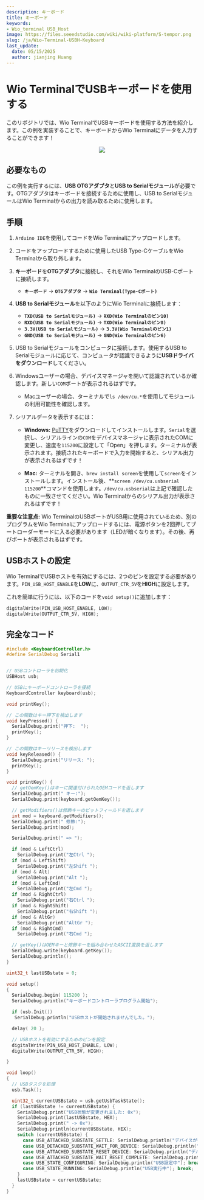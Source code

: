 ```yaml
---
description: キーボード
title: キーボード
keywords:
- Wio_terminal USB_Host
image: https://files.seeedstudio.com/wiki/wiki-platform/S-tempor.png
slug: /ja/Wio-Terminal-USBH-Keyboard
last_update:
  date: 05/15/2025
  author: jianjing Huang
---
```



# Wio TerminalでUSBキーボードを使用する

このリポジトリでは、Wio TerminalでUSBキーボードを使用する方法を紹介します。この例を実装することで、キーボードからWio Terminalにデータを入力することができます！

<div align="center"><img width ="{500}" src="https://files.seeedstudio.com/wiki/Wio-Terminal/img/20200108143407.gif"/></div>

## 必要なもの

この例を実行するには、**USB OTGアダプタ**と**USB to Serialモジュール**が必要です。OTGアダプタはキーボードを接続するために使用し、USB to SerialモジュールはWio Terminalからの出力を読み取るために使用します。

## 手順

1. `Arduino IDE`を使用してコードをWio Terminalにアップロードします。

2. コードをアップロードするために使用したUSB Type-CケーブルをWio Terminalから取り外します。

3. **キーボード**を**OTGアダプタ**に接続し、それをWio TerminalのUSB-Cポートに接続します。
      - **`キーボード`** -> **`OTGアダプタ`** -> **`Wio Terminal(Type-Cポート)`**

4. **USB to Serialモジュール**を以下のようにWio Terminalに接続します：
      - **`TXD(USB to Serialモジュール)`** -> **`RXD(Wio Terminalのピン10)`**
      - **`RXD(USB to Serialモジュール)`** -> **`TXD(Wio Terminalのピン8)`**
      - **`3.3V(USB to Serialモジュール)`** -> **`3.3V(Wio Terminalのピン1)`**
      - **`GND(USB to Serialモジュール)`** -> **`GND(Wio Terminalのピン6)`**

5. USB to Serialモジュールをコンピュータに接続します。使用するUSB to Serialモジュールに応じて、コンピュータが認識できるように**USBドライバをダウンロード**してください。

6. Windowsユーザーの場合、デバイスマネージャを開いて認識されているか確認します。新しい`COM`ポートが表示されるはずです。
      - Macユーザーの場合、ターミナルで`ls /dev/cu.*`を使用してモジュールの利用可能性を確認します。

7. シリアルデータを表示するには：
      - **Windows:** [PuTTY](https://www.putty.org/)をダウンロードしてインストールします。`Serial`を選択し、シリアルラインの`COM`をデバイスマネージャに表示されたCOMに変更し、速度を`115200`に設定して「Open」を押します。ターミナルが表示されます。接続されたキーボードで入力を開始すると、シリアル出力が表示されるはずです！

      - **Mac:** ターミナルを開き、`brew install screen`を使用して`screen`をインストールします。インストール後、**`screen /dev/cu.usbserial 115200`**コマンドを使用します。`/dev/cu.usbserial`は上記で確認したものに一致させてください。Wio Terminalからのシリアル出力が表示されるはずです！

**重要な注意点:** Wio TerminalのUSBポートがUSB用に使用されているため、別のプログラムをWio Terminalにアップロードするには、電源ボタンを2回押してブートローダーモードに入る必要があります（LEDが暗くなります）。その後、再びポートが表示されるはずです。

## USBホストの設定

Wio TerminalでUSBホストを有効にするには、2つのピンを設定する必要があります。`PIN_USB_HOST_ENABLE`を**LOW**に、`OUTPUT_CTR_5V`を**HIGH**に設定します。

これを簡単に行うには、以下のコードを`void setup()`に追加します：

```cpp
digitalWrite(PIN_USB_HOST_ENABLE, LOW);
digitalWrite(OUTPUT_CTR_5V, HIGH);
```

## 完全なコード

```cpp
#include <KeyboardController.h>
#define SerialDebug Serial1


// USBコントローラを初期化
USBHost usb;

// USBにキーボードコントローラを接続
KeyboardController keyboard(usb);

void printKey();

// この関数はキー押下を検出します
void keyPressed() {
  SerialDebug.print("押下:  ");
  printKey();
}

// この関数はキーリリースを検出します
void keyReleased() {
  SerialDebug.print("リリース: ");
  printKey();
}

void printKey() {
  // getOemKey()はキーに関連付けられたOEMコードを返します
  SerialDebug.print(" キー:");
  SerialDebug.print(keyboard.getOemKey());

  // getModifiers()は修飾キーのビットフィールドを返します
  int mod = keyboard.getModifiers();
  SerialDebug.print(" 修飾:");
  SerialDebug.print(mod);

  SerialDebug.print(" => ");

  if (mod & LeftCtrl)
    SerialDebug.print("左Ctrl ");
  if (mod & LeftShift)
    SerialDebug.print("左Shift ");
  if (mod & Alt)
    SerialDebug.print("Alt ");
  if (mod & LeftCmd)
    SerialDebug.print("左Cmd ");
  if (mod & RightCtrl)
    SerialDebug.print("右Ctrl ");
  if (mod & RightShift)
    SerialDebug.print("右Shift ");
  if (mod & AltGr)
    SerialDebug.print("AltGr ");
  if (mod & RightCmd)
    SerialDebug.print("右Cmd ");

  // getKey()はOEMキーと修飾キーを組み合わせたASCII変換を返します
  SerialDebug.write(keyboard.getKey());
  SerialDebug.println();
}

uint32_t lastUSBstate = 0;

void setup()
{
  SerialDebug.begin( 115200 );
  SerialDebug.println("キーボードコントローラプログラム開始");

  if (usb.Init())
   SerialDebug.println("USBホストが開始されませんでした。");

  delay( 20 );

  // USBホストを有効にするためのピンを設定
  digitalWrite(PIN_USB_HOST_ENABLE, LOW);
  digitalWrite(OUTPUT_CTR_5V, HIGH);

}

void loop()
{
  // USBタスクを処理
  usb.Task();

  uint32_t currentUSBstate = usb.getUsbTaskState();
  if (lastUSBstate != currentUSBstate) {
    SerialDebug.print("USB状態が変更されました: 0x");
    SerialDebug.print(lastUSBstate, HEX);
    SerialDebug.print(" -> 0x");
    SerialDebug.println(currentUSBstate, HEX);
    switch (currentUSBstate) {
      case USB_ATTACHED_SUBSTATE_SETTLE: SerialDebug.println("デバイスが接続されました"); break;
      case USB_DETACHED_SUBSTATE_WAIT_FOR_DEVICE: SerialDebug.println("切断され、デバイスを待機中"); break;
      case USB_ATTACHED_SUBSTATE_RESET_DEVICE: SerialDebug.println("デバイスをリセット中"); break;
      case USB_ATTACHED_SUBSTATE_WAIT_RESET_COMPLETE: SerialDebug.println("リセット完了"); break;
      case USB_STATE_CONFIGURING: SerialDebug.println("USB設定中"); break;
      case USB_STATE_RUNNING: SerialDebug.println("USB実行中"); break;
    }
    lastUSBstate = currentUSBstate;
  }
}
```